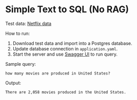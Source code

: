 # Simple Text to SQL (No RAG)

Test
data: [Netflix data](https://github.com/neondatabase/postgres-sample-dbs?tab=readme-ov-file#netflix-data)

How to run:

1. Download test data and import into a Postgres database.
2. Update database connection in `application.yaml`.
3. Start the server and
   use [Swagger UI](http://localhost:8080/swagger-ui/index.html) to run query.

Sample query:

```text
how many movies are produced in United States?
```

Output:

```text
There are 2,058 movies produced in the United States.
```